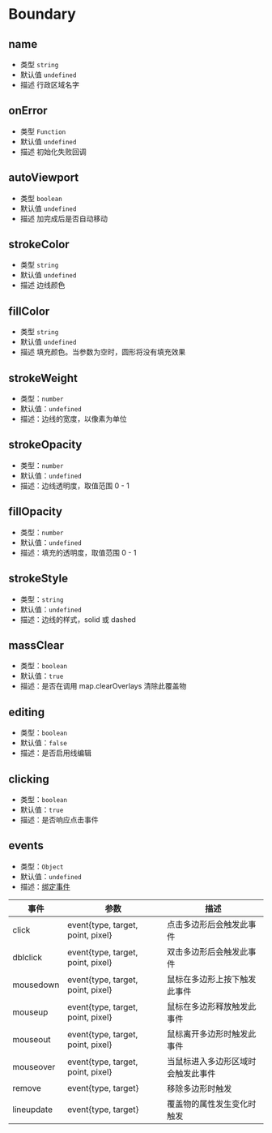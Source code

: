 # Boundary

## name

- 类型 `string`
- 默认值 `undefined`
- 描述 行政区域名字

## onError

- 类型 `Function`
- 默认值 `undefined`
- 描述 初始化失败回调

## autoViewport

- 类型 `boolean`
- 默认值 `undefined`
- 描述 加完成后是否自动移动

## strokeColor

- 类型 `string`
- 默认值 `undefined`
- 描述 边线颜色

## fillColor

- 类型 `string`
- 默认值 `undefined`
- 描述 填充颜色。当参数为空时，圆形将没有填充效果

## strokeWeight

- 类型：`number`
- 默认值：`undefined`
- 描述：边线的宽度，以像素为单位

## strokeOpacity

- 类型：`number`
- 默认值：`undefined`
- 描述：边线透明度，取值范围 0 - 1

## fillOpacity

- 类型：`number`
- 默认值：`undefined`
- 描述：填充的透明度，取值范围 0 - 1

## strokeStyle

- 类型：`string`
- 默认值：`undefined`
- 描述：边线的样式，solid 或 dashed

## massClear

- 类型：`boolean`
- 默认值：`true`
- 描述：是否在调用 map.clearOverlays 清除此覆盖物

## editing

- 类型：`boolean`
- 默认值：`false`
- 描述：是否启用线编辑

## clicking

- 类型：`boolean`
- 默认值：`true`
- 描述：是否响应点击事件

## events

- 类型：`Object`
- 默认值：`undefined`
- 描述：[绑定事件](http://lbsyun.baidu.com/cms/jsapi/reference/jsapi_reference_3_0.html#a7b54)

| 事件       | 参数                              | 描述                               |
| ---------- | --------------------------------- | ---------------------------------- |
| click      | event{type, target, point, pixel} | 点击多边形后会触发此事件           |
| dblclick   | event{type, target, point, pixel} | 双击多边形后会触发此事件           |
| mousedown  | event{type, target, point, pixel} | 鼠标在多边形上按下触发此事件       |
| mouseup    | event{type, target, point, pixel} | 鼠标在多边形释放触发此事件         |
| mouseout   | event{type, target, point, pixel} | 鼠标离开多边形时触发此事件         |
| mouseover  | event{type, target, point, pixel} | 当鼠标进入多边形区域时会触发此事件 |
| remove     | event{type, target}               | 移除多边形时触发                   |
| lineupdate | event{type, target}               | 覆盖物的属性发生变化时触发         |

